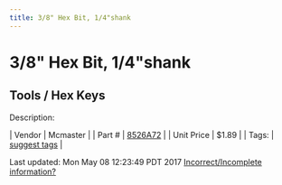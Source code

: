 ```yaml
---
title: 3/8" Hex Bit, 1/4"shank
---
```


# 3/8" Hex Bit, 1/4"shank
## Tools / Hex Keys
Description: 	 

| Vendor | Mcmaster | 
| Part # | [8526A72](https://www.mcmaster.com/#8526A72) | 
| Unit Price | $1.89 | 
| Tags: | [suggest tags](https://docs.google.com/forms/d/e/1FAIpQLSeWyY8v3RgOty-MyWmh9U0iivNYN_molChYyS-0U-o-kOAv_g/viewform) | 

Last updated: Mon May 08 12:23:49 PDT 2017
 [Incorrect/Incomplete information?](https://docs.google.com/forms/d/e/1FAIpQLSeWyY8v3RgOty-MyWmh9U0iivNYN_molChYyS-0U-o-kOAv_g/viewform)